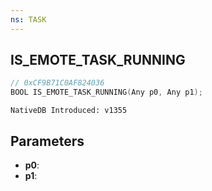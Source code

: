 ```yaml
---
ns: TASK
---
```

## IS_EMOTE_TASK_RUNNING

```c
// 0xCF9B71C0AF824036
BOOL IS_EMOTE_TASK_RUNNING(Any p0, Any p1);
```

```
NativeDB Introduced: v1355
```

## Parameters
* **p0**:
* **p1**:

